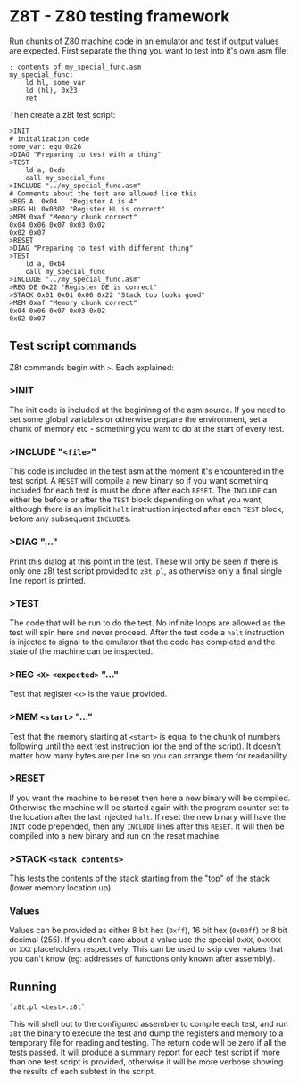 # Z8T - Z80 testing framework

Run chunks of Z80 machine code in an emulator and test if output values are
expected. First separate the thing you want to test into it's own asm file:

    ; contents of my_special_func.asm
    my_special_func:
        ld hl, some_var
        ld (hl), 0x23
        ret

Then create a z8t test script:

    >INIT
    # initalization code
    some_var: equ 0x26
    >DIAG "Preparing to test with a thing"
    >TEST
        ld a, 0xde
        call my_special_func
    >INCLUDE "../my_special_func.asm"
    # Comments about the test are allowed like this
    >REG A  0x04   "Register A is 4"
    >REG HL 0x0302 "Register HL is correct"
    >MEM 0xaf "Memory chunk correct"
    0x04 0x06 0x07 0x03 0x02
    0x02 0x07
    >RESET
    >DIAG "Preparing to test with different thing"
    >TEST
        ld a, 0xb4
        call my_special_func
    >INCLUDE "../my_special_func.asm"
    >REG DE 0x22 "Register DE is correct"
    >STACK 0x01 0x01 0x00 0x22 "Stack top looks good"
    >MEM 0xaf "Memory chunk correct"
    0x04 0x06 0x07 0x03 0x02
    0x02 0x07

## Test script commands

Z8t commands begin with `>`. Each explained:

### >INIT

The init code is included at the begininng of the asm source. If you need to
set some global variables or otherwise prepare the environment, set a chunk of
memory etc - something you want to do at the start of every test.

### >INCLUDE "`<file>`"

This code is included in the test asm at the moment it's encountered in the
test script. A `RESET` will compile a new binary so if you want something
included for each test is must be done after each `RESET`. The `INCLUDE` can
either be before or after the `TEST` block depending on what you want, although
there is an implicit `halt` instruction injected after each `TEST` block,
before any subsequent `INCLUDE`s.

### >DIAG "..."

Print this dialog at this point in the test. These will only be seen if there
is only one z8t test script provided to `z8t.pl`, as otherwise only a final
single line report is printed.

### >TEST

The code that will be run to do the test. No infinite loops are allowed as the
test will spin here and never proceed. After the test code a `halt` instruction
is injected to signal to the emulator that the code has completed and the state
of the machine can be inspected.

### >REG `<X>` `<expected>` "..."

Test that register `<x>` is the value provided.

### >MEM `<start>` "..."

Test that the memory starting at `<start>` is equal to the chunk of numbers
following until the next test instruction (or the end of the script). It
doesn't matter how many bytes are per line so you can arrange them for
readability.

### >RESET

If you want the machine to be reset then here a new binary will be compiled.
Otherwise the machine will be started again with the program counter set to the
location after the last injected `halt`. If reset the new binary will have the
`INIT` code prepended, then any `INCLUDE` lines after this `RESET`. It will
then be compiled into a new binary and run on the reset machine.

### >STACK `<stack contents>`

This tests the contents of the stack starting from the "top" of the stack
(lower memory location up).

### Values

Values can be provided as either 8 bit hex (`0xff`), 16 bit hex (`0x00ff`) or 8
bit decimal (255). If you don't care about a value use the special `0xXX`,
`0xXXXX` or `XXX` placeholders respectively. This can be used to skip over
values that you can't know (eg: addresses of functions only known after
assembly).

## Running

    `z8t.pl <test>.z8t`

This will shell out to the configured assembler to compile each test, and run
`z8t` the binary to execute the test and dump the registers and memory to a
temporary file for reading and testing. The return code will be zero if all the
tests passed. It will produce a summary report for each test script if more
than one test script is provided, otherwise it will be more verbose showing the
results of each subtest in the script.
